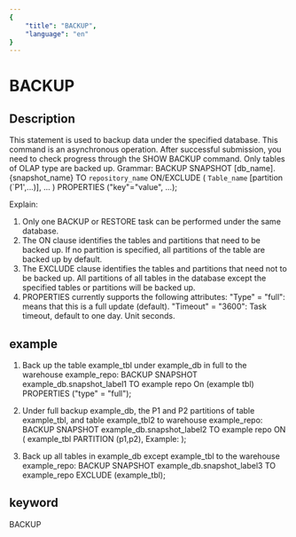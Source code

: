 ```yaml
---
{
    "title": "BACKUP",
    "language": "en"
}
---
```


<!-- 
Licensed to the Apache Software Foundation (ASF) under one
or more contributor license agreements.  See the NOTICE file
distributed with this work for additional information
regarding copyright ownership.  The ASF licenses this file
to you under the Apache License, Version 2.0 (the
"License"); you may not use this file except in compliance
with the License.  You may obtain a copy of the License at

  http://www.apache.org/licenses/LICENSE-2.0

Unless required by applicable law or agreed to in writing,
software distributed under the License is distributed on an
"AS IS" BASIS, WITHOUT WARRANTIES OR CONDITIONS OF ANY
KIND, either express or implied.  See the License for the
specific language governing permissions and limitations
under the License.
-->

# BACKUP
## Description
This statement is used to backup data under the specified database. This command is an asynchronous operation. After successful submission, you need to check progress through the SHOW BACKUP command. Only tables of OLAP type are backed up.
Grammar:
BACKUP SNAPSHOT [db_name].{snapshot_name}
TO `repository_name`
ON/EXCLUDE (
`Table_name` [partition (`P1',...)],
...
)
PROPERTIES ("key"="value", ...);

Explain:
1. Only one BACKUP or RESTORE task can be performed under the same database.
2. The ON clause identifies the tables and partitions that need to be backed up. If no partition is specified, all partitions of the table are backed up by default.
3. The EXCLUDE clause identifies the tables and partitions that need not to be backed up. All partitions of all tables in the database except the specified tables or partitions will be backed up.
4. PROPERTIES currently supports the following attributes:
"Type" = "full": means that this is a full update (default).
"Timeout" = "3600": Task timeout, default to one day. Unit seconds.

## example

1. Back up the table example_tbl under example_db in full to the warehouse example_repo:
BACKUP SNAPSHOT example_db.snapshot_label1
TO example repo
On (example tbl)
PROPERTIES ("type" = "full");

2. Under full backup example_db, the P1 and P2 partitions of table example_tbl, and table example_tbl2 to warehouse example_repo:
BACKUP SNAPSHOT example_db.snapshot_label2
TO example repo
ON
(
example_tbl PARTITION (p1,p2),
Example:
);

3. Back up all tables in example_db except example_tbl to the warehouse example_repo:
BACKUP SNAPSHOT example_db.snapshot_label3
TO example_repo
EXCLUDE (example_tbl);

## keyword
BACKUP

